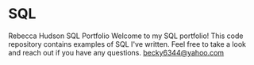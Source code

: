 # SQL
Rebecca Hudson SQL Portfolio 
Welcome to my SQL portfolio! This code repository contains examples of SQL I've written. Feel free to take a look and reach out if you have any questions.
becky6344@yahoo.com
